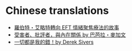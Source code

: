 # Chinese translations
- [羅伯特・艾略特轉向 EFT 情緒聚焦療法的故事](s.htm?p=robert_eft_zh)
- [受害者、批評者，與內在關係 by 巴芭拉・麥加文](s.htm?p=irf_barbara)
- [一切都是我的錯！by Derek Sivers](s.htm?p=my_fault)
